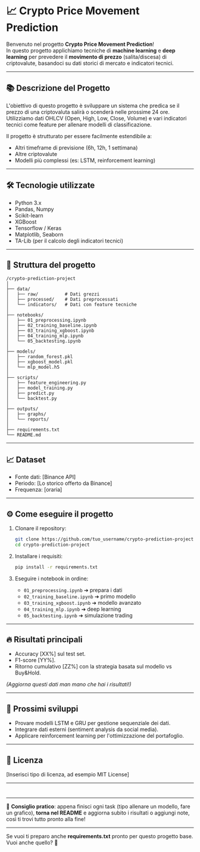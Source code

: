 

# 📈 Crypto Price Movement Prediction

Benvenuto nel progetto **Crypto Price Movement Prediction**!  
In questo progetto applichiamo tecniche di **machine learning** e **deep learning** per prevedere il **movimento di prezzo** (salita/discesa) di criptovalute, basandoci su dati storici di mercato e indicatori tecnici.

---

## 📚 Descrizione del Progetto

L'obiettivo di questo progetto è sviluppare un sistema che predica se il prezzo di una criptovaluta salirà o scenderà nelle prossime 24 ore.  
Utilizziamo dati OHLCV (Open, High, Low, Close, Volume) e vari indicatori tecnici come feature per allenare modelli di classificazione.

Il progetto è strutturato per essere facilmente estendibile a:
- Altri timeframe di previsione (6h, 12h, 1 settimana)
- Altre criptovalute
- Modelli più complessi (es: LSTM, reinforcement learning)

---

## 🛠️ Tecnologie utilizzate

- Python 3.x
- Pandas, Numpy
- Scikit-learn
- XGBoost
- Tensorflow / Keras
- Matplotlib, Seaborn
- TA-Lib (per il calcolo degli indicatori tecnici)

---

## 📂 Struttura del progetto

```
/crypto-prediction-project
│
├── data/
│   ├── raw/          # Dati grezzi
│   ├── processed/    # Dati preprocessati
│   └── indicators/   # Dati con feature tecniche
│
├── notebooks/
│   ├── 01_preprocessing.ipynb
│   ├── 02_training_baseline.ipynb
│   ├── 03_training_xgboost.ipynb
│   ├── 04_training_mlp.ipynb
│   └── 05_backtesting.ipynb
│
├── models/
│   ├── random_forest.pkl
│   ├── xgboost_model.pkl
│   └── mlp_model.h5
│
├── scripts/
│   ├── feature_engineering.py
│   ├── model_training.py
│   ├── predict.py
│   └── backtest.py
│
├── outputs/
│   ├── graphs/
│   └── reports/
│
├── requirements.txt
└── README.md
```

---

## 📈 Dataset

- Fonte dati: [Binance API]
- Periodo: [Lo storico offerto da Binance]
- Frequenza: [oraria]

---

## ⚙️ Come eseguire il progetto

1. Clonare il repository:
   ```bash
   git clone https://github.com/tuo_username/crypto-prediction-project.git
   cd crypto-prediction-project
   ```

2. Installare i requisiti:
   ```bash
   pip install -r requirements.txt
   ```

3. Eseguire i notebook in ordine:
   - `01_preprocessing.ipynb` ➔ prepara i dati
   - `02_training_baseline.ipynb` ➔ primo modello
   - `03_training_xgboost.ipynb` ➔ modello avanzato
   - `04_training_mlp.ipynb` ➔ deep learning
   - `05_backtesting.ipynb` ➔ simulazione trading

---

## 🔥 Risultati principali

- Accuracy [XX%] sul test set.
- F1-score [YY%].
- Ritorno cumulativo [ZZ%] con la strategia basata sul modello vs Buy&Hold.

*(Aggiorna questi dati man mano che hai i risultati!)*

---

## 🚀 Prossimi sviluppi

- Provare modelli LSTM e GRU per gestione sequenziale dei dati.
- Integrare dati esterni (sentiment analysis da social media).
- Applicare reinforcement learning per l'ottimizzazione del portafoglio.

---

## 📜 Licenza

[Inserisci tipo di licenza, ad esempio MIT License]

---

# 

---

🎯 **Consiglio pratico**: appena finisci ogni task (tipo allenare un modello, fare un grafico), **torna nel README** e aggiorna subito i risultati o aggiungi note, così ti trovi tutto pronto alla fine!

---

Se vuoi ti preparo anche **requirements.txt** pronto per questo progetto base.  
Vuoi anche quello? 🚀